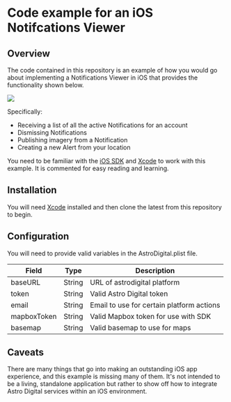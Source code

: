 # Code example for an iOS Notifcations Viewer

## Overview
The code contained in this repository is an example of how you would go about implementing a Notifications Viewer in iOS that provides the functionality shown below.

![](https://cloud.githubusercontent.com/assets/848934/10023289/51e3ab30-611f-11e5-8931-7c4b4cefef6c.gif)

Specifically:
- Receiving a list of all the active Notifications for an account
- Dismissing Notifications
- Publishing imagery from a Notification
- Creating a new Alert from your location

You need to be familiar with the [iOS SDK](https://developer.apple.com/ios/download/) and [Xcode](https://developer.apple.com/xcode/) to work with this example. It is commented for easy reading and learning.

## Installation
You will need [Xcode](https://developer.apple.com/xcode/) installed and then clone the latest from this repository to begin.

## Configuration
You will need to provide valid variables in the AstroDigital.plist file.

| Field | Type | Description |
| ----- | ---- | ----------- |
| baseURL | String | URL of astrodigital platform |
| token   | String | Valid Astro Digital token |
| email   | String | Email to use for certain platform actions |
| mapboxToken | String | Valid Mapbox token for use with SDK |
| basemap | String | Valid basemap to use for maps |

## Caveats
There are many things that go into making an outstanding iOS app experience, and this example is missing many of them. It's not intended to be a living, standalone application but rather to show off how to integrate Astro Digital services within an iOS environment. 